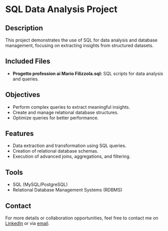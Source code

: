 # SQL Data Analysis Project

## Description
This project demonstrates the use of SQL for data analysis and database management, focusing on extracting insights from structured datasets.

## Included Files
- **Progetto profession ai Mario Filizzola.sql:** SQL scripts for data analysis and queries.

## Objectives
- Perform complex queries to extract meaningful insights.  
- Create and manage relational database structures.  
- Optimize queries for better performance.

## Features
- Data extraction and transformation using SQL queries.  
- Creation of relational database schemas.  
- Execution of advanced joins, aggregations, and filtering.

## Tools
- SQL (MySQL/PostgreSQL)  
- Relational Database Management Systems (RDBMS)

## Contact
For more details or collaboration opportunities, feel free to contact me on [LinkedIn](https://www.linkedin.com/in/mario-filizzola-58798a206/) or via [email](mailto:filizzolamario@gmail.com).

